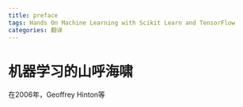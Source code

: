 ```yaml
---
title: preface
tags: Hands On Machine Learning with Scikit Learn and TensorFlow
categories: 翻译
---
```

# 机器学习的山呼海啸
在2006年，Geoffrey Hinton等